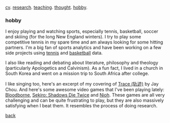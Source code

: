 [cv](./cv.html). [research](./research.md). [teaching](./teaching.md). [thought](./thought.md). [hobby](./hobby.md).

### hobby

I enjoy playing and watching sports, especially tennis, basketball, soccer and skiiing (for the long New England winters). I try to play some competitive tennis in my spare time and am always looking for some hitting partners. I'm a big fan of sports analytics and have been working on a few side projects using [tennis](/assets/files/tennis_poster.pdf) and [basketball](/assets/files/bball.md) data.

I also like reading and debating about literature, philosophy and theology (particularly Apologetics and Calvinism). As a fun fact, I lived in a church in South Korea and went on a mission trip to South Africa after college.

I like singing too, here's an excerpt of my covering of [Trace (轨迹)](/assets/files/179LincolnSt4.m4a) by Jay Chou. And here's some awesome video games that I've been playing lately: [Bloodborne](https://en.wikipedia.org/wiki/Bloodborne), [Sekiro: Shadows Die Twice](https://en.wikipedia.org/wiki/Sekiro:_Shadows_Die_Twice) and [Nioh](https://en.wikipedia.org/wiki/Nioh). These games are all very challenging and can be quite frustrating to play, but they are also massively satisfying when I beat them. It resembles the process of doing research. 

[back](./)
